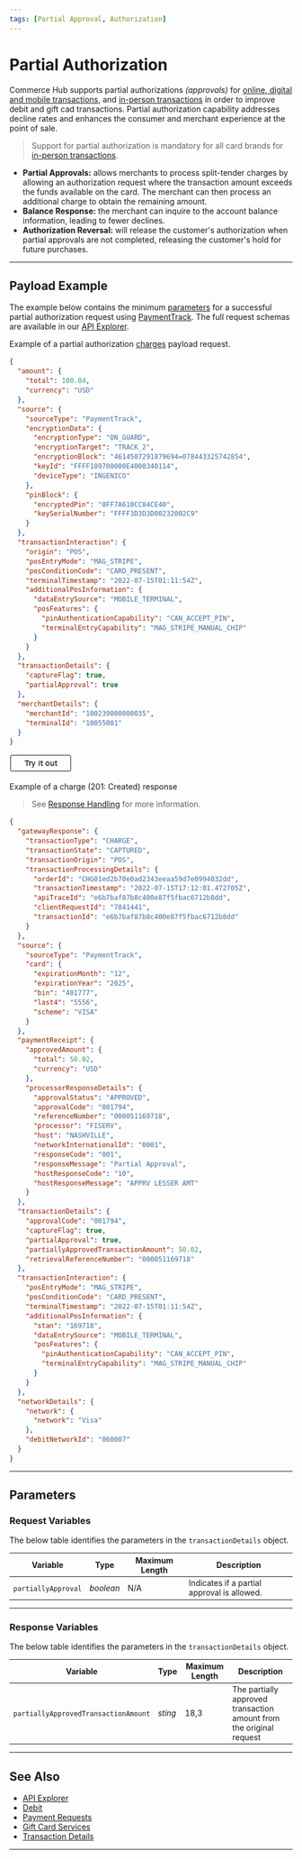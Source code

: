 ```yaml
---
tags: [Partial Approval, Authorization]
---
```


# Partial Authorization

Commerce Hub supports partial authorizations *(approvals)* for [online, digital and mobile transactions](?path=docs/Getting-Started/Getting-Started-Online.md), and [in-person transactions](?path=docs/Getting-Started/Getting-Started-InPerson.md) in order to improve debit and gift cad transactions. Partial authorization capability addresses decline rates and enhances the consumer and merchant experience at the point of sale.

<!-- theme: danger -->
> Support for partial authorization is mandatory for all card brands for [in-person transactions](?path=docs/Getting-Started/Getting-Started-InPerson.md).

- **Partial Approvals:** allows merchants to process split-tender charges by allowing an authorization request where the transaction amount exceeds the funds available on the card. The merchant can then process an additional charge to obtain the remaining amount.
- **Balance Response:** the merchant can inquire to the account balance information, leading to fewer declines.
- **Authorization Reversal:** will release the customer's authorization when partial approvals are not completed, releasing the customer's hold for future purchases.

---

## Payload Example

The example below contains the minimum [parameters](#parameters) for a successful partial authorization request using [PaymentTrack](?path=docs/In-Person/Encrypted-Payments/Track.md). The full request schemas are available in our [API Explorer](../api/?type=post&path=/payments/v1/charges).

<!--
type: tab
titles: Request, Response
-->

Example of a partial authorization [charges](?path=docs/Resources/API-Documents/Payments/Charges.md) payload request.

```json
{
  "amount": {
    "total": 100.04,
    "currency": "USD"
  },
  "source": {
    "sourceType": "PaymentTrack",
    "encryptionData": {
      "encryptionType": "ON_GUARD",
      "encryptionTarget": "TRACK_2",
      "encryptionBlock": "4614507291879694=078443325742854",
      "keyId": "FFFF109700000E4000340114",
      "deviceType": "INGENICO"
    },
    "pinBlock": {
      "encryptedPin": "0FF7A610CC84CE40",
      "keySerialNumber": "FFFF3D3D3D00232002C9"
    }
  },
  "transactionInteraction": {
    "origin": "POS",
    "posEntryMode": "MAG_STRIPE",
    "posConditionCode": "CARD_PRESENT",
    "terminalTimestamp": "2022-07-15T01:11:54Z",
    "additionalPosInformation": {
      "dataEntrySource": "MOBILE_TERMINAL",
      "posFeatures": {
        "pinAuthenticationCapability": "CAN_ACCEPT_PIN",
        "terminalEntryCapability": "MAG_STRIPE_MANUAL_CHIP"
      }
    }
  },
  "transactionDetails": {
    "captureFlag": true,
    "partialApproval": true
  },
  "merchantDetails": {
    "merchantId": "100239000000035",
    "terminalId": "10055001"
  }
}
```

[![Try it out](../../../../assets/images/button.png)](../api/?type=post&path=/payments/v1/charges)

<!--
type: tab
-->

Example of a charge (201: Created) response

<!-- theme: info -->
> See [Response Handling](?path=docs/Resources/Guides/Response-Codes/Response-Handling.md) for more information.

```json
{
  "gatewayResponse": {
    "transactionType": "CHARGE",
    "transactionState": "CAPTURED",
    "transactionOrigin": "POS",
    "transactionProcessingDetails": {
      "orderId": "CHG01ed2b70e0ad2343eeaa59d7e0994032dd",
      "transactionTimestamp": "2022-07-15T17:12:01.472705Z",
      "apiTraceId": "e6b7baf87b8c400e87f5fbac6712b8dd",
      "clientRequestId": "7841441",
      "transactionId": "e6b7baf87b8c400e87f5fbac6712b8dd"
    }
  },
  "source": {
    "sourceType": "PaymentTrack",
    "card": {
      "expirationMonth": "12",
      "expirationYear": "2025",
      "bin": "401777",
      "last4": "5556",
      "scheme": "VISA"
    }
  },
  "paymentReceipt": {
    "approvedAmount": {
      "total": 50.02,
      "currency": "USD"
    },
    "processorResponseDetails": {
      "approvalStatus": "APPROVED",
      "approvalCode": "001794",
      "referenceNumber": "000051169718",
      "processor": "FISERV",
      "host": "NASHVILLE",
      "networkInternationalId": "0001",
      "responseCode": "001",
      "responseMessage": "Partial Approval",
      "hostResponseCode": "10",
      "hostResponseMessage": "APPRV LESSER AMT"
    }
  },
  "transactionDetails": {
    "approvalCode": "001794",
    "captureFlag": true,
    "partialApproval": true,
    "partiallyApprovedTransactionAmount": 50.02,
    "retrievalReferenceNumber": "000051169718"
  },
  "transactionInteraction": {
    "posEntryMode": "MAG_STRIPE",
    "posConditionCode": "CARD_PRESENT",
    "terminalTimestamp": "2022-07-15T01:11:54Z",
    "additionalPosInformation": {
      "stan": "169718",
      "dataEntrySource": "MOBILE_TERMINAL",
      "posFeatures": {
        "pinAuthenticationCapability": "CAN_ACCEPT_PIN",
        "terminalEntryCapability": "MAG_STRIPE_MANUAL_CHIP"
      }
    }
  },
  "networkDetails": {
    "network": {
      "network": "Visa"
    },
    "debitNetworkId": "060007"
  }
}
```

<!-- type: tab-end -->
---

## Parameters

### Request Variables

<!--
type: tab
titles: transactionDetails
-->

The below table identifies the parameters in the `transactionDetails` object.

| Variable | Type | Maximum Length | Description |
| -------- | -- | -------------| --------- |
| `partiallyApproval` | *boolean* | N/A | Indicates if a partial approval is allowed.|

<!-- type: tab-end -->

---

### Response Variables

<!--
type: tab
titles: transactionDetails
-->

The below table identifies the parameters in the `transactionDetails` object.

| Variable | Type | Maximum Length | Description |
| -------- | -- | -------------| --------- |
| `partiallyApprovedTransactionAmount` | *sting* | 18,3 | The partially approved transaction amount from the original request |

<!-- type: tab-end -->

---

## See Also

- [API Explorer](../api/?type=post&path=/payments/v1/charges)
- [Debit](?path=docs/In-Person/Debit/Smart-Routing.md)
- [Payment Requests](?path=docs/Resources/API-Documents/Payments/Payments.md)
- [Gift Card Services](?path=docs/Resources/Guides/Payment-Sources/Gift-Card.md)
- [Transaction Details](?path=docs/Resources/Master-Data/Transaction-Details.md)

---
